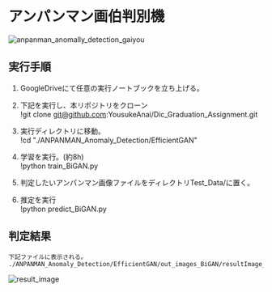 # アンパンマン画伯判別機

![anpanman_anomally_detection_gaiyou](https://user-images.githubusercontent.com/46349770/70225769-01707500-1793-11ea-824f-4bf270d010b4.png)

## 実行手順

1.  GoogleDriveにて任意の実行ノートブックを立ち上げる。

2.  下記を実行し、本リポジトリをクローン  
      !git clone git@github.com:YousukeAnai/Dic_Graduation_Assignment.git

3.  実行ディレクトリに移動。  
      !cd "./ANPANMAN_Anomaly_Detection/EfficientGAN"

4.  学習を実行。(約8h)  
      !python train_BiGAN.py

5.  判定したいアンパンマン画像ファイルをディレクトリTest_Data/に置く。

6.  推定を実行  
      !python predict_BiGAN.py

## 判定結果  

    下記ファイルに表示される。  
    ./ANPANMAN_Anomaly_Detection/EfficientGAN/out_images_BiGAN/resultImage_anpanman_test.png
![result_image](https://user-images.githubusercontent.com/46349770/70229068-d7ba4c80-1798-11ea-85be-ad4a95a23a5b.png)

